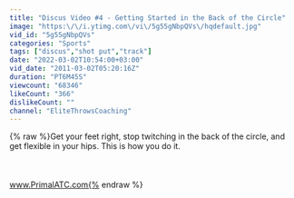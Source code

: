 ```yaml
---
title: "Discus Video #4 - Getting Started in the Back of the Circle"
image: "https:\/\/i.ytimg.com\/vi\/5g55gNbpQVs\/hqdefault.jpg"
vid_id: "5g55gNbpQVs"
categories: "Sports"
tags: ["discus","shot put","track"]
date: "2022-03-02T10:54:00+03:00"
vid_date: "2011-03-02T05:20:16Z"
duration: "PT6M45S"
viewcount: "68346"
likeCount: "366"
dislikeCount: ""
channel: "EliteThrowsCoaching"
---
```

{% raw %}Get your feet right, stop twitching in the back of the circle, and get flexible in your hips. This is how you do it. <br /><br /><br /><br />www.PrimalATC.com{% endraw %}
